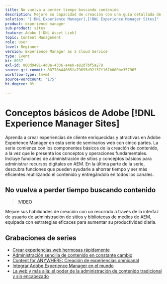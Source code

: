 ```yaml
---
title: No vuelva a perder tiempo buscando contenido
description: Mejore su capacidad de creación con una guía detallada de los sitios y la biblioteca de medios de AEM con consejos prácticos para optimizar su flujo de trabajo diario.
solution: "[!DNL Experience Manager],[!DNL Experience Manager Sites]"
product: experience manager
sub-product: sites
feature: Adobe [!DNL Asset Link]
topic: Content Management
role: User
level: Beginner
version: Experience Manager as a Cloud Service
type: Event
kt: 8937
exl-id: 080d9491-4d0a-4336-a4e0-a82d7bf5a278
source-git-commit: 88778b44085fa79695d92f37f167b000be357965
workflow-type: tm+mt
source-wordcount: '175'
ht-degree: 0%

---
```


# Conceptos básicos de Adobe [!DNL Experience Manager Sites]

Aprenda a crear experiencias de cliente enriquecidas y atractivas en Adobe Experience Manager en esta serie de seminarios web con cinco partes. La serie comienza con los componentes básicos de la creación de contenido, a la vez que le presenta los conceptos y operaciones fundamentales. Incluye funciones de administración de sitios y conceptos básicos para administrar recursos digitales en AEM. En la última parte de la serie, descubra funciones que pueden ayudarle a ahorrar tiempo y ser más eficientes reutilizando el contenido y entregándolo en todos los canales.

## No vuelva a perder tiempo buscando contenido

>[!VIDEO](https://video.tv.adobe.com/v/336983/?quality=12&learn=on&hidetitle=true)

Mejore sus habilidades de creación con un recorrido a través de la interfaz de usuario de administración de sitios y bibliotecas de medios de AEM, equipada con estrategias eficaces para aumentar su productividad diaria.

## Grabaciones de series

* [Crear experiencias web hermosas rápidamente](authoring-fundamentals.md)
* [Administración sencilla de contenido en constante cambio](collaboration-tools.md)
* [Content for ANYWHERE: Creación de experiencias omnicanal](omnichannel-experiences.md)
* [Integrar Adobe Experience Manager en el mundo](multi-site-management-web-translation.md)
* [La web y más allá: el poder de la administración de contenido tradicional y sin encabezado](traditional-headless-content-management.md)
